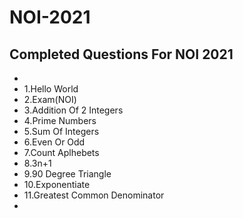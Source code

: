 # NOI-2021

## Completed Questions For NOI 2021

*
* 1.Hello World 
* 2.Exam(NOI)
* 3.Addition Of 2 Integers
* 4.Prime Numbers
* 5.Sum Of Integers
* 6.Even Or Odd
* 7.Count Aplhebets
* 8.3n+1
* 9.90 Degree Triangle
* 10.Exponentiate
* 11.Greatest Common Denominator 
*
